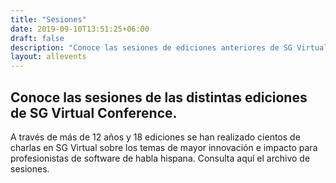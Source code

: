 ```yaml
---
title: "Sesiones"
date: 2019-09-10T13:51:25+06:00
draft: false
description: "Conoce las sesiones de ediciones anteriores de SG Virtual."
layout: allevents
---
```


## Conoce las sesiones de las distintas ediciones de SG Virtual Conference.

A través de más de 12 años y 18 ediciones se han realizado cientos de charlas en SG Virtual sobre los temas de mayor innovación e impacto para profesionistas de software de habla hispana. Consulta aquí el archivo de sesiones.